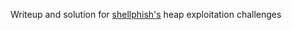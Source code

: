 Writeup and solution for [shellphish's](https://github.com/shellphish/how2heap) heap exploitation challenges
